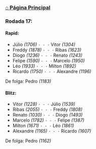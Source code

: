 ### [⌂ Página Principal](https://grupo-de-xadrez.github.io/)

### Rodada 17:

#### Rapid:

* Júlio *(1706)* `· - ·` Vitor *(1304)*  
* Freddy *(1878)* `· - ·` Ribas *(1623)*  
* Diogo *(1236)* `· - ·` Renato *(1243)*  
* Felipe *(1590)* `· - ·` Marcelo *(1950)*  
* Léo *(1933)* `· - ·` Milton *(1892)*  
* Ricardo *(1750)* `· - ·` Alexandre *(1196)*  

De folga: Pedro *(1183)*

#### Blitz:

* Vitor *(1228)* `· - ·` Júlio *(1539)*  
* Ribas *(2055)* `· - ·` Freddy *(1808)*  
* Renato *(1030)* `· - ·` Diogo *(1493)*  
* Marcelo *(1782)* `· - ·` Felipe *(1387)*  
* Milton *(1671)* `· - ·` Léo *(1861)*  
* Alexandre *(1165)* `· - ·` Ricardo *(1607)*  

De folga: Pedro *(1162)*

